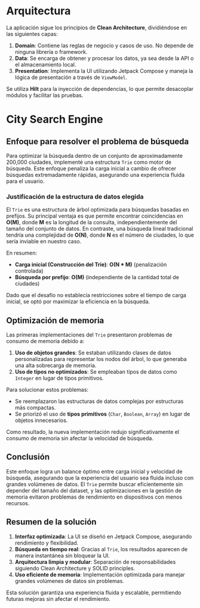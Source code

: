 # Arquitectura

La aplicación sigue los principios de **Clean Architecture**, dividiéndose en las siguientes capas:

1. **Domain**: Contiene las reglas de negocio y casos de uso. No depende de ninguna librería o framework.
2. **Data**: Se encarga de obtener y procesar los datos, ya sea desde la API o el almacenamiento local.
3. **Presentation**: Implementa la UI utilizando Jetpack Compose y maneja la lógica de presentación a través de `ViewModel`.

Se utiliza **Hilt** para la inyección de dependencias, lo que permite desacoplar módulos y facilitar las pruebas.


# City Search Engine

## Enfoque para resolver el problema de búsqueda

Para optimizar la búsqueda dentro de un conjunto de aproximadamente 200,000 ciudades, implementé una estructura `Trie` como motor de búsqueda. Este enfoque penaliza la carga inicial a cambio de ofrecer búsquedas extremadamente rápidas, asegurando una experiencia fluida para el usuario.

### Justificación de la estructura de datos elegida

El `Trie` es una estructura de árbol optimizada para búsquedas basadas en prefijos. Su principal ventaja es que permite encontrar coincidencias en **O(M)**, donde **M** es la longitud de la consulta, independientemente del tamaño del conjunto de datos. En contraste, una búsqueda lineal tradicional tendría una complejidad de **O(N)**, donde **N** es el número de ciudades, lo que sería inviable en nuestro caso.

En resumen:
- **Carga inicial (Construcción del Trie)**: **O(N * M)** (penalización controlada)
- **Búsqueda por prefijo**: **O(M)** (independiente de la cantidad total de ciudades)

Dado que el desafío no establecía restricciones sobre el tiempo de carga inicial, se optó por maximizar la eficiencia en la búsqueda.

## Optimización de memoria

Las primeras implementaciones del `Trie` presentaron problemas de consumo de memoria debido a:
1. **Uso de objetos grandes**: Se estaban utilizando clases de datos personalizadas para representar los nodos del árbol, lo que generaba una alta sobrecarga de memoria.
2. **Uso de tipos no optimizados**: Se empleaban tipos de datos como `Integer` en lugar de tipos primitivos.

Para solucionar estos problemas:
- Se reemplazaron las estructuras de datos complejas por estructuras más compactas.
- Se priorizó el uso de **tipos primitivos** (`Char`, `Boolean`, `Array`) en lugar de objetos innecesarios.

Como resultado, la nueva implementación redujo significativamente el consumo de memoria sin afectar la velocidad de búsqueda.

## Conclusión

Este enfoque logra un balance óptimo entre carga inicial y velocidad de búsqueda, asegurando que la experiencia del usuario sea fluida incluso con grandes volúmenes de datos. El `Trie` permite buscar eficientemente sin depender del tamaño del dataset, y las optimizaciones en la gestión de memoria evitaron problemas de rendimiento en dispositivos con menos recursos.

## Resumen de la solución

1. **Interfaz optimizada**: La UI se diseñó en Jetpack Compose, asegurando rendimiento y flexibilidad.
2. **Búsqueda en tiempo real**: Gracias al `Trie`, los resultados aparecen de manera instantánea sin bloquear la UI.
3. **Arquitectura limpia y modular**: Separación de responsabilidades siguiendo Clean Architecture y SOLID principles.
4. **Uso eficiente de memoria**: Implementación optimizada para manejar grandes volúmenes de datos sin problemas.

Esta solución garantiza una experiencia fluida y escalable, permitiendo futuras mejoras sin afectar el rendimiento.

